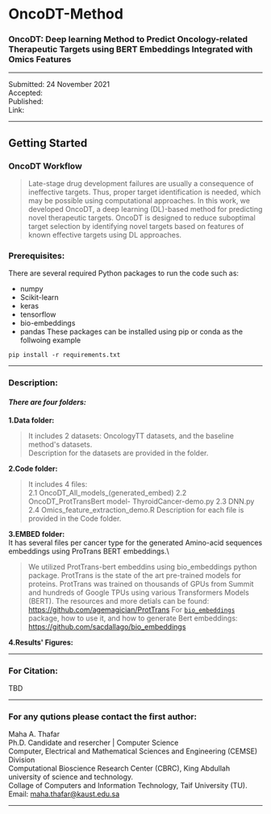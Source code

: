 # OncoDT-Method
### OncoDT: Deep learning Method to Predict Oncology-related Therapeutic Targets using BERT Embeddings Integrated with Omics Features

----------------------------------------------
Submitted: 24 November 2021\
Accepted:\
Published:\
Link:

--------------------------------------

## Getting Started


### OncoDT Workflow
> Late-stage drug development failures are usually a consequence of ineffective targets. Thus, proper target identification is needed, which may be possible using computational approaches. In this work, we developed OncoDT, a deep learning (DL)-based method for predicting novel therapeutic targets. OncoDT is designed to reduce suboptimal target selection by identifying novel targets based on features of known effective targets using DL approaches.



### Prerequisites:

There are several required Python packages to run the code such as:
- numpy
- Scikit-learn
- keras
- tensorflow
- bio-embeddings
- pandas
These packages can be installed using pip or conda as the follwoing example
```
pip install -r requirements.txt
```
----

### Description:
#### *There are four folders:*

  **1.Data folder:** 
  > It includes 2 datasets: OncologyTT datasets, and the baseline method's datasets.\
  > Description for the datasets are provided in the folder.
  
  **2.Code folder:**
  > It includes 4 files:\
  > 2.1 OncoDT_All_models_(generated_embed)
  > 2.2 OncoDT_ProtTransBert model- ThyroidCancer-demo.py
  > 2.3 DNN.py
  > 2.4 Omics_feature_extraction_demo.R
  > Description for each file is provided in the Code folder.
     
  **3.EMBED folder:**\
  It has several files per cancer type for the generated Amino-acid sequences embeddings using ProTrans BERT embeddings.\
  > We utilized ProtTrans-bert embeddins using bio_embeddings python package.
  > ProtTrans is the state of the art pre-trained models for proteins. ProtTrans was trained on thousands of GPUs from Summit and hundreds of Google TPUs using various Transformers Models (BERT). The resources and more detials can be found: https://github.com/agemagician/ProtTrans
  > For [`bio_embeddings`](https://github.com/sacdallago/bio_embeddings) package, how to use it, and how to generate Bert embeddings:\
  > https://github.com/sacdallago/bio_embeddings
  
  **4.Results' Figures:** 
  

-----------------------------------------------
### For Citation:
TBD

--------------------------------------------------------------------
### For any qutions please contact the first author:

Maha A. Thafar \
Ph.D. Candidate and resercher | Computer Science\
Computer, Electrical and Mathematical Sciences and Engineering (CEMSE) Division\
Computational Bioscience Research Center (CBRC), King Abdullah university of science and technology.\
Collage of Computers and Information Technology, Taif University (TU).\
Email: maha.thafar@kaust.edu.sa

----
